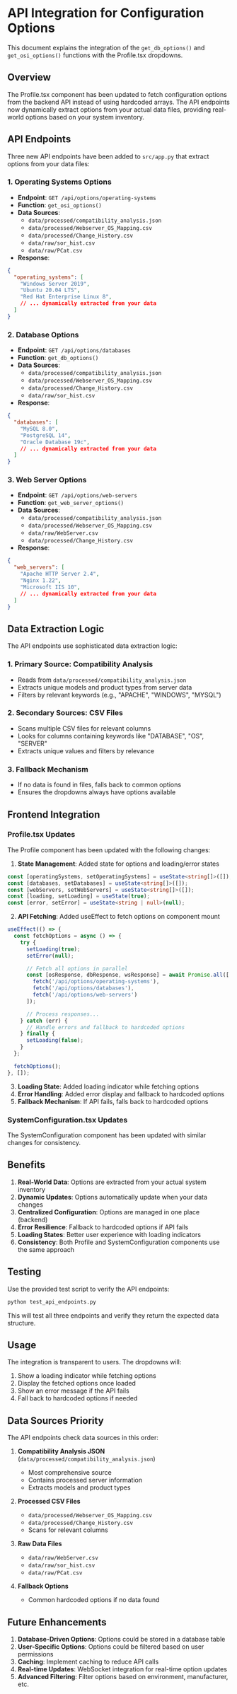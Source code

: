 # API Integration for Configuration Options

This document explains the integration of the `get_db_options()` and `get_osi_options()` functions with the Profile.tsx dropdowns.

## Overview

The Profile.tsx component has been updated to fetch configuration options from the backend API instead of using hardcoded arrays. The API endpoints now dynamically extract options from your actual data files, providing real-world options based on your system inventory.

## API Endpoints

Three new API endpoints have been added to `src/app.py` that extract options from your data files:

### 1. Operating Systems Options
- **Endpoint**: `GET /api/options/operating-systems`
- **Function**: `get_osi_options()`
- **Data Sources**: 
  - `data/processed/compatibility_analysis.json`
  - `data/processed/Webserver_OS_Mapping.csv`
  - `data/processed/Change_History.csv`
  - `data/raw/sor_hist.csv`
  - `data/raw/PCat.csv`
- **Response**: 
```json
{
  "operating_systems": [
    "Windows Server 2019",
    "Ubuntu 20.04 LTS",
    "Red Hat Enterprise Linux 8",
    // ... dynamically extracted from your data
  ]
}
```

### 2. Database Options
- **Endpoint**: `GET /api/options/databases`
- **Function**: `get_db_options()`
- **Data Sources**:
  - `data/processed/compatibility_analysis.json`
  - `data/processed/Webserver_OS_Mapping.csv`
  - `data/processed/Change_History.csv`
  - `data/raw/sor_hist.csv`
- **Response**:
```json
{
  "databases": [
    "MySQL 8.0",
    "PostgreSQL 14",
    "Oracle Database 19c",
    // ... dynamically extracted from your data
  ]
}
```

### 3. Web Server Options
- **Endpoint**: `GET /api/options/web-servers`
- **Function**: `get_web_server_options()`
- **Data Sources**:
  - `data/processed/compatibility_analysis.json`
  - `data/processed/Webserver_OS_Mapping.csv`
  - `data/raw/WebServer.csv`
  - `data/processed/Change_History.csv`
- **Response**:
```json
{
  "web_servers": [
    "Apache HTTP Server 2.4",
    "Nginx 1.22",
    "Microsoft IIS 10",
    // ... dynamically extracted from your data
  ]
}
```

## Data Extraction Logic

The API endpoints use sophisticated data extraction logic:

### 1. Primary Source: Compatibility Analysis
- Reads from `data/processed/compatibility_analysis.json`
- Extracts unique models and product types from server data
- Filters by relevant keywords (e.g., "APACHE", "WINDOWS", "MYSQL")

### 2. Secondary Sources: CSV Files
- Scans multiple CSV files for relevant columns
- Looks for columns containing keywords like "DATABASE", "OS", "SERVER"
- Extracts unique values and filters by relevance

### 3. Fallback Mechanism
- If no data is found in files, falls back to common options
- Ensures the dropdowns always have options available

## Frontend Integration

### Profile.tsx Updates

The Profile component has been updated with the following changes:

1. **State Management**: Added state for options and loading/error states
```typescript
const [operatingSystems, setOperatingSystems] = useState<string[]>([]);
const [databases, setDatabases] = useState<string[]>([]);
const [webServers, setWebServers] = useState<string[]>([]);
const [loading, setLoading] = useState(true);
const [error, setError] = useState<string | null>(null);
```

2. **API Fetching**: Added useEffect to fetch options on component mount
```typescript
useEffect(() => {
  const fetchOptions = async () => {
    try {
      setLoading(true);
      setError(null);

      // Fetch all options in parallel
      const [osResponse, dbResponse, wsResponse] = await Promise.all([
        fetch('/api/options/operating-systems'),
        fetch('/api/options/databases'),
        fetch('/api/options/web-servers')
      ]);

      // Process responses...
    } catch (err) {
      // Handle errors and fallback to hardcoded options
    } finally {
      setLoading(false);
    }
  };

  fetchOptions();
}, []);
```

3. **Loading State**: Added loading indicator while fetching options
4. **Error Handling**: Added error display and fallback to hardcoded options
5. **Fallback Mechanism**: If API fails, falls back to hardcoded options

### SystemConfiguration.tsx Updates

The SystemConfiguration component has been updated with similar changes for consistency.

## Benefits

1. **Real-World Data**: Options are extracted from your actual system inventory
2. **Dynamic Updates**: Options automatically update when your data changes
3. **Centralized Configuration**: Options are managed in one place (backend)
4. **Error Resilience**: Fallback to hardcoded options if API fails
5. **Loading States**: Better user experience with loading indicators
6. **Consistency**: Both Profile and SystemConfiguration components use the same approach

## Testing

Use the provided test script to verify the API endpoints:

```bash
python test_api_endpoints.py
```

This will test all three endpoints and verify they return the expected data structure.

## Usage

The integration is transparent to users. The dropdowns will:

1. Show a loading indicator while fetching options
2. Display the fetched options once loaded
3. Show an error message if the API fails
4. Fall back to hardcoded options if needed

## Data Sources Priority

The API endpoints check data sources in this order:

1. **Compatibility Analysis JSON** (`data/processed/compatibility_analysis.json`)
   - Most comprehensive source
   - Contains processed server information
   - Extracts models and product types

2. **Processed CSV Files**
   - `data/processed/Webserver_OS_Mapping.csv`
   - `data/processed/Change_History.csv`
   - Scans for relevant columns

3. **Raw Data Files**
   - `data/raw/WebServer.csv`
   - `data/raw/sor_hist.csv`
   - `data/raw/PCat.csv`

4. **Fallback Options**
   - Common hardcoded options if no data found

## Future Enhancements

1. **Database-Driven Options**: Options could be stored in a database table
2. **User-Specific Options**: Options could be filtered based on user permissions
3. **Caching**: Implement caching to reduce API calls
4. **Real-time Updates**: WebSocket integration for real-time option updates
5. **Advanced Filtering**: Filter options based on environment, manufacturer, etc. 